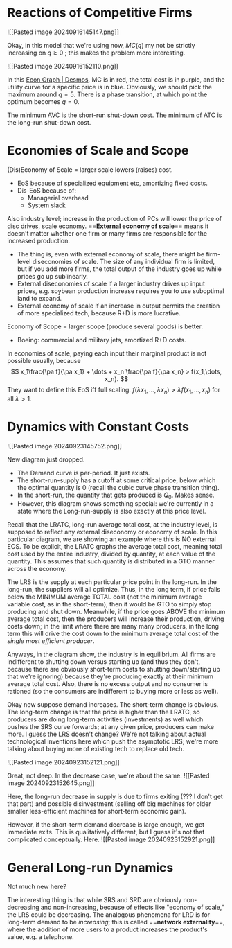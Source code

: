 # Reactions of Competitive Firms

![[Pasted image 20240916145147.png]]

Okay, in this model that we're using now, $MC(q)$ my not be strictly increasing on $q \geq 0$ ; this makes the problem more interesting.

![[Pasted image 20240916152110.png]]

In this [Econ Graph | Desmos](https://www.desmos.com/calculator/lpnvizghzt), MC is in red, the total cost is in purple, and the utility curve for a specific price is in blue. Obviously, we should pick the maximum around $q = 5$. There is a phase transition, at which point the optimum becomes $q = 0$.

The minimum AVC is the short-run shut-down cost. The minimum of ATC is the long-run shut-down cost.

# Economies of Scale and Scope

(Dis)Economy of Scale = larger scale lowers (raises) cost.
- EoS because of specialized equipment etc, amortizing fixed costs.
- Dis-EoS because of:
	- Managerial overhead
	- System slack

Also industry level; increase in the production of PCs will lower the price of disc drives, scale economy. ==**External economy of scale**== means it  doesn't matter whether one firm or many firms are responsible for the increased production.
- The thing is, even with external economy of scale, there might be firm-level diseconomies of scale. The size of any individual firm is limited, but if you add more firms, the total output of the industry goes up while prices go up sublinearly.
- External diseconomies of scale if a larger industry drives up input prices, e.g. soybean production increase requires you to use suboptimal land to expand.
- External economy of scale if an increase in output permits the creation of more specialized tech, because R+D is more lucrative.

Economy of Scope = larger scope (produce several goods) is better.
- Boeing: commercial and military jets, amortized R+D costs.

In economies of scale, paying each input their marginal product is not possible usually, because$$
x_1\frac{\pa f}{\pa x_1} + \dots + x_n \frac{\pa f}{\pa x_n} > f(x_1,\dots, x_n).
$$
They want to define this EoS iff full scaling. $f(\lambda x_1,\dots, \lambda x_n) > \lambda f(x_1,\dots, x_n)$ for all $\lambda > 1$.

# Dynamics with Constant Costs


![[Pasted image 20240923145752.png]]

New diagram just dropped.

- The Demand curve is per-period. It just exists.
- The short-run-supply has a cutoff at some critical price, below which the optimal quantity is $0$ (recall the cubic curve phase transition thing).
- In the short-run, the quantity that gets produced is $Q_0$. Makes sense.
- However, this diagram shows something special: we're currently in a state where the Long-run-supply is also exactly at this price level.

Recall that the LRATC, long-run average total cost, at the industry level, is supposed to reflect any external diseconomy or economy of scale. In this particular diagram, we are showing an example where this is NO external EOS. To be explicit, the LRATC graphs the average total cost, meaning total cost used by the entire industry, divided by quantity, at each value of the quantity. This assumes that such quantity is distributed in a GTO manner across the economy.

The LRS is the supply at each particular price point in the long-run. In the long-run, the suppliers will all optimize. Thus, in the long term, if price falls below the MINIMUM average TOTAL cost (not the minimum average variable cost, as in the short-term), then it would be GTO to simply stop producing and shut down. Meanwhile, if the price goes ABOVE the minimum average total cost, then the producers will increase their production, driving costs down; in the limit where there are many many producers, in the long term this will drive the cost down to the minimum average total cost of the *single most efficient producer*.

Anyways, in the diagram show, the industry is in equilibrium. All firms are indifferent to shutting down versus starting up (and thus they don't, because there are obviously short-term costs to shutting down/starting up that we're ignoring) because they're producing exactly at their minimum average total cost. Also, there is no excess output and no consumer is rationed (so the consumers are indifferent to buying more or less as well).

Okay now suppose demand increases. The short-term change is obvious. The long-term change is that the price is higher than the LRATC, so producers are doing long-term activities (investments) as well which pushes the SRS curve forwards; at any given price, producers can make more. I guess the LRS doesn't change? We're not talking about actual technological inventions here which push the asymptotic LRS; we're more talking about buying more of existing tech to replace old tech.

![[Pasted image 20240923152121.png]]

Great, not deep. In the decrease case, we're about the same.
![[Pasted image 20240923152645.png]]

Here, the long-run decrease in supply is due to firms exiting (??? I don't get that part) and possible disinvestment (selling off big machines for older smaller less-efficient machines for short-term economic gain).

However, if the short-term demand decrease is large enough, we get immediate exits. This is qualitatively different, but I guess it's not that complicated conceptually. Here.
![[Pasted image 20240923152921.png]]

# General Long-run Dynamics

Not much new here?

The interesting thing is that while SRS and SRD are obviously non-decreasing and non-increasing, because of effects like "economy of scale," the LRS could be decreasing. The analogous phenomena for LRD is for long-term demand to be *increasing*; this is called ==**network externality**==, where the addition of more users to a product increases the product's value, e.g. a telephone.